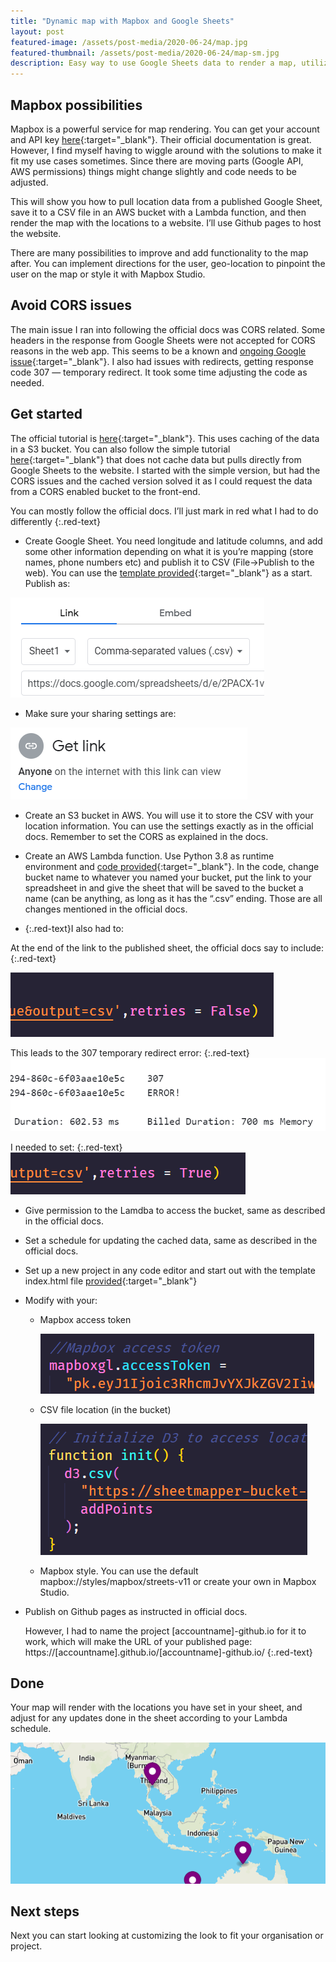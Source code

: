 ```yaml
---
title: "Dynamic map with Mapbox and Google Sheets"
layout: post
featured-image: /assets/post-media/2020-06-24/map.jpg
featured-thumbnail: /assets/post-media/2020-06-24/map-sm.jpg
description: Easy way to use Google Sheets data to render a map, utilizing a Lambda function to cache data
---
```


## Mapbox possibilities

Mapbox is a powerful service for map rendering. You can get your account and API key [here](https://www.mapbox.com/){:target="\_blank"}. Their official documentation is great. However, I find myself having to wiggle around with the solutions to make it fit my use cases sometimes. Since there are moving parts (Google API, AWS permissions) things might change slightly and code needs to be adjusted.

This will show you how to pull location data from a published Google Sheet, save it to a CSV file in an AWS bucket with a Lambda function, and then render the map with the locations to a website. I’ll use Github pages to host the website.

There are many possibilities to improve and add functionality to the map after. You can implement directions for the user, geo-location to pinpoint the user on the map or style it with Mapbox Studio.

## Avoid CORS issues

The main issue I ran into following the official docs was CORS related. Some headers in the response from Google Sheets were not accepted for CORS reasons in the web app. This seems to be a known and [ongoing Google issue](https://issuetracker.google.com/issues/36759302){:target="\_blank"}. I also had issues with redirects, getting response code 307 — temporary redirect. It took some time adjusting the code as needed.

## Get started

The official tutorial is [here](https://www.mapbox.com/impact-tools/sheet-mapper-advanced-caching){:target="\_blank"}. This uses caching of the data in a S3 bucket. You can also follow the simple tutorial [here](https://www.mapbox.com/impact-tools/sheet-mapper){:target="\_blank"}
that does not cache data but pulls directly from Google Sheets to the website. I started with the simple version, but had the CORS issues and the cached version solved it as I could request the data from a CORS enabled bucket to the front-end.

You can mostly follow the official docs. I’ll just mark in red what I had to do differently
{:.red-text}

- Create Google Sheet. You need longitude and latitude columns, and add some other information depending on what it is you’re mapping (store names, phone numbers etc) and publish it to CSV (File->Publish to the web). You can use the [template provided](https://docs.google.com/spreadsheets/d/1MiqwGe_7m6B0xFQfaS3GGRO8CmGm5xlXPICDPEeGHyo/edit?usp=drive_web&ouid=111368174749056331625){:target="\_blank"} as a start. Publish as:

![publish](/assets/post-media/2020-06-24/publish.png "publish")

- Make sure your sharing settings are:

![share](/assets/post-media/2020-06-24/share.png "share")

- Create an S3 bucket in AWS. You will use it to store the CSV with your location information. You can use the settings exactly as in the official docs. Remember to set the CORS as explained in the docs.
- Create an AWS Lambda function. Use Python 3.8 as runtime environment and [code provided](https://github.com/mapbox/impact-tools/blob/master/lambda/sheet_mapper_advanced.py){:target="\_blank"}. In the code, change bucket name to whatever you named your bucket, put the link to your spreadsheet in and give the sheet that will be saved to the bucket a name (can be anything, as long as it has the “.csv” ending. Those are all changes mentioned in the official docs.

- {:.red-text}I also had to:

At the end of the link to the published sheet, the official docs say to include:
{:.red-text}

![retry-false](/assets/post-media/2020-06-24/retry-false.png "retry-false")

This leads to the 307 temporary redirect error:
{:.red-text}
![retry-error](/assets/post-media/2020-06-24/retry-error.png "retry-error")

I needed to set:
{:.red-text}
![retry-true](/assets/post-media/2020-06-24/retry-true.png "retry-true")

- Give permission to the Lamdba to access the bucket, same as described in the official docs.
- Set a schedule for updating the cached data, same as described in the official docs.
- Set up a new project in any code editor and start out with the template index.html file [provided](https://github.com/mapbox/impact-tools/blob/master/Sheet-Mapper-Advanced-Sample-Code.html){:target="\_blank"}
- Modify with your:

  - Mapbox access token

    ![access-token](/assets/post-media/2020-06-24/access-token.png "access-token")

  - CSV file location (in the bucket)

    ![d3](/assets/post-media/2020-06-24/d3.png "d3")

  - Mapbox style. You can use the default mapbox://styles/mapbox/streets-v11 or create your own in Mapbox Studio.

- Publish on Github pages as instructed in official docs.

  However, I had to name the project [accountname]-github.io for it to work, which will make the URL of your published page: https://[accountname].github.io/[accountname]-github.io/
  {:.red-text}

## Done

Your map will render with the locations you have set in your sheet, and adjust for any updates done in the sheet according to your Lambda schedule.

![map](/assets/post-media/2020-06-24/map.png "map")

## Next steps

Next you can start looking at customizing the look to fit your organisation or project.
